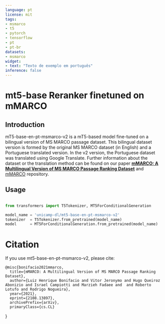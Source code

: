 ```yaml
---
language: pt
license: mit
tags:
- msmarco
- t5
- pytorch
- tensorflow
- pt
- pt-br
datasets:
- msmarco
widget:
- text: "Texto de exemplo em português"
inference: false
---
```

# mt5-base Reranker finetuned on mMARCO
## Introduction
mT5-base-en-pt-msmarco-v2 is a mT5-based model fine-tuned on a bilingual version of MS MARCO passage dataset. This bilingual dataset version is formed by the original MS MARCO dataset (in English) and a Portuguese translated version. In the v2 version, the Portuguese dataset was translated using Google Translate.
Further information about the dataset or the translation method can be found on our paper [**mMARCO: A Multilingual Version of MS MARCO Passage Ranking Dataset**](https://arxiv.org/abs/2108.13897) and [mMARCO](https://github.com/unicamp-dl/mMARCO) repository.

## Usage
```python

from transformers import T5Tokenizer, MT5ForConditionalGeneration

model_name = 'unicamp-dl/mt5-base-en-pt-msmarco-v2'
tokenizer  = T5Tokenizer.from_pretrained(model_name)
model      = MT5ForConditionalGeneration.from_pretrained(model_name)

```
# Citation
If you use mt5-base-en-pt-msmarco-v2, please cite:

    @misc{bonifacio2021mmarco,
      title={mMARCO: A Multilingual Version of MS MARCO Passage Ranking Dataset}, 
      author={Luiz Henrique Bonifacio and Vitor Jeronymo and Hugo Queiroz Abonizio and Israel Campiotti and Marzieh Fadaee and  and Roberto Lotufo and Rodrigo Nogueira},
      year={2021},
      eprint={2108.13897},
      archivePrefix={arXiv},
      primaryClass={cs.CL}
}

